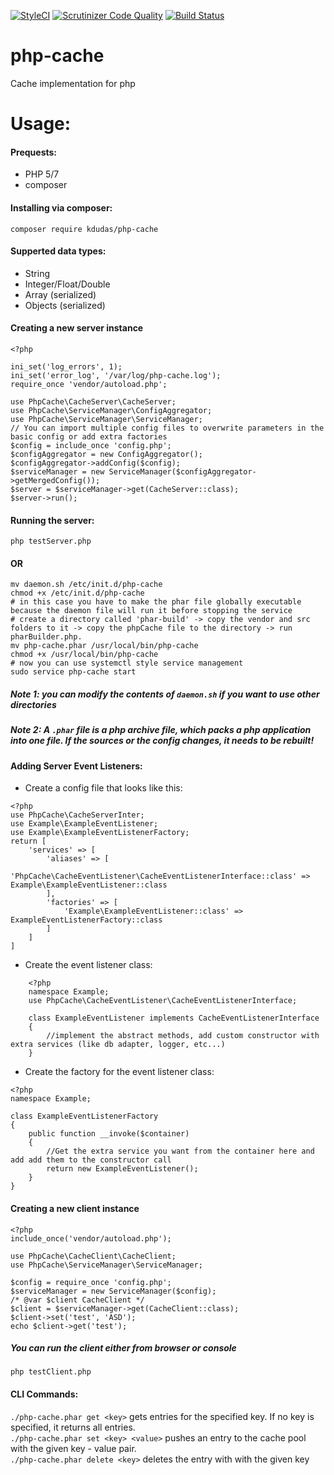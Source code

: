 [![StyleCI](https://github.styleci.io/repos/135454839/shield?branch=master)](https://github.styleci.io/repos/135454839) [![Scrutinizer Code Quality](https://scrutinizer-ci.com/g/dude920228/php-cache/badges/quality-score.png?b=master)](https://scrutinizer-ci.com/g/dude920228/php-cache/?branch=master) [![Build Status](https://scrutinizer-ci.com/g/dude920228/php-cache/badges/build.png?b=master)](https://scrutinizer-ci.com/g/dude920228/php-cache/build-status/master)
# php-cache
Cache implementation for php

# Usage:
#### Prequests:
- PHP 5/7
- composer
#### Installing via composer:
```
composer require kdudas/php-cache
```
#### Supperted data types:
- String
- Integer/Float/Double
- Array (serialized)
- Objects (serialized)
#### Creating a new server instance
```
<?php

ini_set('log_errors', 1);
ini_set('error_log', '/var/log/php-cache.log');
require_once 'vendor/autoload.php';

use PhpCache\CacheServer\CacheServer;
use PhpCache\ServiceManager\ConfigAggregator;
use PhpCache\ServiceManager\ServiceManager;
// You can import multiple config files to overwrite parameters in the basic config or add extra factories
$config = include_once 'config.php';
$configAggregator = new ConfigAggregator();
$configAggregator->addConfig($config);
$serviceManager = new ServiceManager($configAggregator->getMergedConfig());
$server = $serviceManager->get(CacheServer::class);
$server->run();
```
#### Running the server:
```
php testServer.php
```
#### OR
```
mv daemon.sh /etc/init.d/php-cache
chmod +x /etc/init.d/php-cache
# in this case you have to make the phar file globally executable because the daemon file will run it before stopping the service  
# create a directory called 'phar-build' -> copy the vendor and src folders to it -> copy the phpCache file to the directory -> run pharBuilder.php.
mv php-cache.phar /usr/local/bin/php-cache
chmod +x /usr/local/bin/php-cache
# now you can use systemctl style service management
sudo service php-cache start
```
##### Note 1: you can modify the contents of `daemon.sh` if you want to use other directories
##### Note 2:  A `.phar` file is a php archive file, which packs a php application into one file. If the sources or the config changes, it needs to be rebuilt! 

#### Adding Server Event Listeners:
- Create a config file that looks like this: 
```
<?php
use PhpCache\CacheServerInter;
use Example\ExampleEventListener;
use Example\ExampleEventListenerFactory;
return [
    'services' => [
        'aliases' => [
            'PhpCache\CacheEventListener\CacheEventListenerInterface::class' => Example\ExampleEventListener::class
        ],
        'factories' => [
            'Example\ExampleEventListener::class' => ExampleEventListenerFactory::class
        ]
    ]
]
```
- Create the event listener class:
```
    <?php
    namespace Example;
    use PhpCache\CacheEventListener\CacheEventListenerInterface;
    
    class ExampleEventListener implements CacheEventListenerInterface
    {
        //implement the abstract methods, add custom constructor with extra services (like db adapter, logger, etc...)
    }
```
- Create the factory for the event listener class:
```
<?php
namespace Example;

class ExampleEventListenerFactory
{
    public function __invoke($container)
    {
        //Get the extra service you want from the container here and add add them to the constructor call
        return new ExampleEventListener();
    }
}
```

#### Creating a new client instance
```
<?php
include_once('vendor/autoload.php');

use PhpCache\CacheClient\CacheClient;
use PhpCache\ServiceManager\ServiceManager;

$config = require_once 'config.php';
$serviceManager = new ServiceManager($config);
/* @var $client CacheClient */
$client = $serviceManager->get(CacheClient::class);
$client->set('test', 'ASD');
echo $client->get('test');
```
##### You can run the client either from browser or console
```
php testClient.php
```
#### CLI Commands:
`./php-cache.phar get <key>` gets entries for the specified key. If no key is specified, it returns all entries.  
`./php-cache.phar set <key> <value>` pushes an entry to the cache pool with the given key - value pair.  
`./php-cache.phar delete <key>` deletes the entry with with the given key  